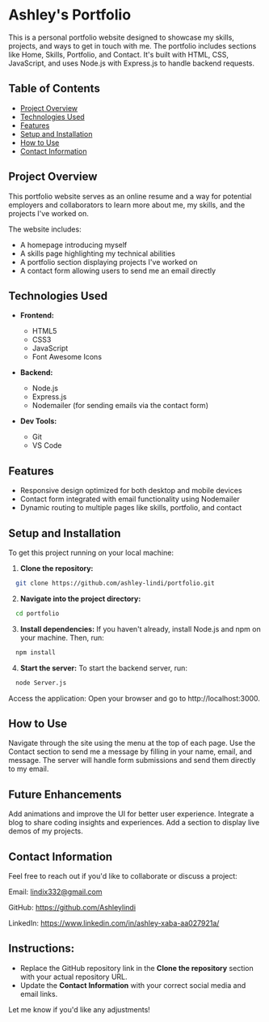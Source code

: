 # Ashley's Portfolio

This is a personal portfolio website designed to showcase my skills, projects, and ways to get in touch with me. The portfolio includes sections like Home, Skills, Portfolio, and Contact. It's built with HTML, CSS, JavaScript, and uses Node.js with Express.js to handle backend requests.

## Table of Contents

- [Project Overview](#project-overview)
- [Technologies Used](#technologies-used)
- [Features](#features)
- [Setup and Installation](#setup-and-installation)
- [How to Use](#how-to-use)
- [Contact Information](#contact-information)

## Project Overview

This portfolio website serves as an online resume and a way for potential employers and collaborators to learn more about me, my skills, and the projects I've worked on.

The website includes:
- A homepage introducing myself
- A skills page highlighting my technical abilities
- A portfolio section displaying projects I've worked on
- A contact form allowing users to send me an email directly

## Technologies Used

- **Frontend:**
  - HTML5
  - CSS3
  - JavaScript
  - Font Awesome Icons

- **Backend:**
  - Node.js
  - Express.js
  - Nodemailer (for sending emails via the contact form)

- **Dev Tools:**
  - Git
  - VS Code

## Features

- Responsive design optimized for both desktop and mobile devices
- Contact form integrated with email functionality using Nodemailer
- Dynamic routing to multiple pages like skills, portfolio, and contact

## Setup and Installation

To get this project running on your local machine:

1. **Clone the repository:**
```bash
  git clone https://github.com/ashley-lindi/portfolio.git
```

2. **Navigate into the project directory:**

```bash
  cd portfolio
```

3. **Install dependencies:** If you haven't already, install Node.js and npm on your machine. Then, run:

```bash
  npm install
```

4. **Start the server:** To start the backend server, run:

```bash
  node Server.js
```
Access the application: Open your browser and go to http://localhost:3000.

## How to Use
Navigate through the site using the menu at the top of each page.
Use the Contact section to send me a message by filling in your name, email, and message.
The server will handle form submissions and send them directly to my email.

## Future Enhancements
Add animations and improve the UI for better user experience.
Integrate a blog to share coding insights and experiences.
Add a section to display live demos of my projects.

## Contact Information
Feel free to reach out if you'd like to collaborate or discuss a project:

Email: lindix332@gmail.com

GitHub: https://github.com/Ashleylindi

LinkedIn: https://www.linkedin.com/in/ashley-xaba-aa027921a/


## Instructions:
- Replace the GitHub repository link in the **Clone the repository** section with your actual repository URL.
- Update the **Contact Information** with your correct social media and email links.

Let me know if you'd like any adjustments!
